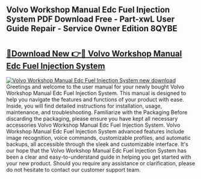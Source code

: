 ## Volvo Workshop Manual Edc Fuel Injection System PDF Download Free - Part-xwL User Guide Repair - Service Owner Edition 8QYBE

# <h2><a href="http://bc58830.oget.top/?id=Volvo+Workshop+Manual+Edc+Fuel+Injection+System">🔗Download New 👉🔴 Volvo Workshop Manual Edc Fuel Injection System</a></h2>

[![Volvo Workshop Manual Edc Fuel Injection System new download](https://i.imgur.com/5g1atiW.png)](http://bc58830.oget.top/?id=Volvo+Workshop+Manual+Edc+Fuel+Injection+System)
Greetings and welcome to the user manual for your newly bought Volvo Workshop Manual Edc Fuel Injection System. This manual is designed to help you navigate the features and functions of your product with ease. Inside, you will find detailed instructions for installation, usage, maintenance, and troubleshooting. Familiarize with the Packaging Before discarding the packaging, please ensure you have kept all necessary accessories Volvo Workshop Manual Edc Fuel Injection System. Volvo Workshop Manual Edc Fuel Injection System advanced features include image recognition, voice commands, customizable profiles, and automatic backups, all accessible through the sleek and customizable interface. It's our hope that the Volvo Workshop Manual Edc Fuel Injection System has been a clear and easy-to-understand guide in helping you get started with your new product. Should you require any assistance or clarification, please do not hesitate to contact our customer support team.

